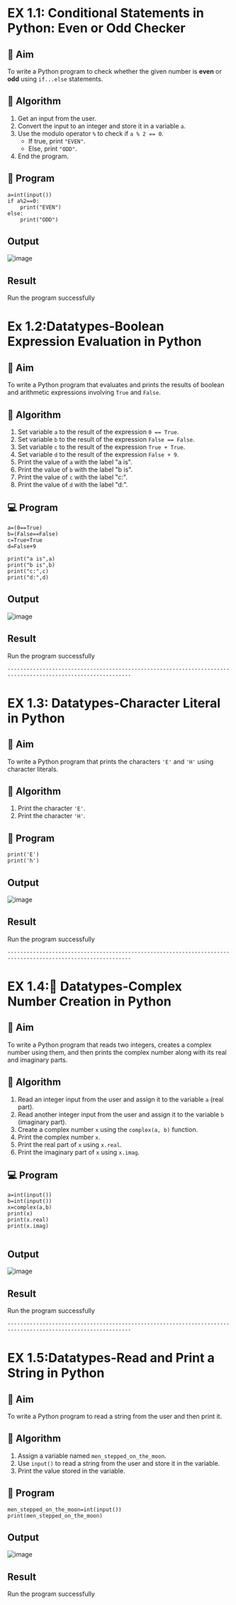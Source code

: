 
# EX 1.1: Conditional Statements in Python: Even or Odd Checker

## 🎯 Aim
To write a Python program to check whether the given number is **even** or **odd** using `if...else` statements.

## 🧠 Algorithm
1. Get an input from the user.
2. Convert the input to an integer and store it in a variable `a`.
3. Use the modulo operator `%` to check if `a % 2 == 0`.
   - If true, print `"EVEN"`.
   - Else, print `"ODD"`.
4. End the program.

## 🧾 Program
```
a=int(input())
if a%2==0:
    print("EVEN")
else:
    print("ODD")
```

## Output
![image](https://github.com/user-attachments/assets/f74a1c2e-fe17-4aca-abf8-7c8c2c65a87e)

## Result
Run the program successfully



# Ex 1.2:Datatypes-Boolean Expression Evaluation in Python

## 🎯 Aim
To write a Python program that evaluates and prints the results of boolean and arithmetic expressions involving `True` and `False`.

## 🧠 Algorithm
1. Set variable `a` to the result of the expression `0 == True`.
2. Set variable `b` to the result of the expression `False == False`.
3. Set variable `c` to the result of the expression `True + True`.
4. Set variable `d` to the result of the expression `False + 9`.
5. Print the value of `a` with the label "a is".
6. Print the value of `b` with the label "b is".
7. Print the value of `c` with the label "c:".
8. Print the value of `d` with the label "d:".

## 💻 Program
```
a=(0==True)
b=(False==False)
c=True+True
d=False+9

print("a is",a)
print("b is",b)
print("c:",c)
print("d:",d)
```

## Output
![image](https://github.com/user-attachments/assets/c16a5a39-6f80-4660-acd8-c1bfece88391)

## Result
Run the program successfully
```
-------------------------------------------------------------------------------------------------------------
```
# EX 1.3: Datatypes-Character Literal in Python

## 🎯 Aim
To write a Python program that prints the characters `'E'` and `'H'` using character literals.

## 🧠 Algorithm
1. Print the character `'E'`.
2. Print the character `'H'`.

## 🧾 Program
```
print('E')
print('h')
```
## Output
![image](https://github.com/user-attachments/assets/31f0fc94-c345-43c2-a9ad-3dbb6084c174)


## Result
Run the program successfully
```
-------------------------------------------------------------------------------------------------------------
```
# EX 1.4:🧮 Datatypes-Complex Number Creation in Python

## 🎯 Aim
To write a Python program that reads two integers, creates a complex number using them, and then prints the complex number along with its real and imaginary parts.

## 🧠 Algorithm
1. Read an integer input from the user and assign it to the variable `a` (real part).
2. Read another integer input from the user and assign it to the variable `b` (imaginary part).
3. Create a complex number `x` using the `complex(a, b)` function.
4. Print the complex number `x`.
5. Print the real part of `x` using `x.real`.
6. Print the imaginary part of `x` using `x.imag`.

## 💻 Program
```
a=int(input())
b=int(input())
x=complex(a,b)
print(x)
print(x.real)
print(x.imag)


```

## Output
![image](https://github.com/user-attachments/assets/5ea8f15c-50d3-4cf9-b9e3-0f70faa2d086)

## Result
Run the program successfully
```
-------------------------------------------------------------------------------------------------------------
```
# EX 1.5:Datatypes-Read and Print a String in Python

## 🎯 Aim
To write a Python program to read a string from the user and then print it.

## 🧠 Algorithm
1. Assign a variable named `men_stepped_on_the_moon`.
2. Use `input()` to read a string from the user and store it in the variable.
3. Print the value stored in the variable.

## 🧾 Program
```
men_stepped_on_the_moon=int(input())
print(men_stepped_on_the_moon)
```
## Output
![image](https://github.com/user-attachments/assets/8ce827a8-798d-4362-a57f-d8372b4b5262)


## Result
Run the program successfully
